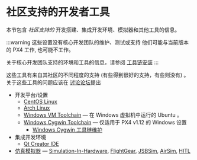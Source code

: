 # 社区支持的开发者工具

本节包含 _社区支持的_ 开发搭建、集成开发环境、模拟器和其他工具的信息。

:::warning
这些设置没有核心开发团队的维护、测试或支持
他们可能与当前版本的 PX4 工作, 也可能不工作。

关于核心开发团队支持的环境和工具的信息，请参阅 [工具链安装](../dev_setup/dev_env.md)
:::

这些工具有来自其社区的不同程度的支持 (有些得到很好的支持，有些则没有) 。
关于这些工具的问题应该在 [讨论论坛](../contribute/support.md#forums-and-chat)提出

- 开发平台/设置
  - [CentOS Linux](../dev_setup/dev_env_linux_centos.md)
  - [Arch Linux](../dev_setup/dev_env_linux_arch.md)
  - [Windows VM Toolchain](../dev_setup/dev_env_windows_vm.md) — 在 Windows 虚拟机中运行的 Ubuntu 。
  - [Windows Cygwin Toolchain](../dev_setup/dev_env_windows_cygwin.md) — 仅适用于 PX4 v1.12 的 Windows 设置
    - [Windows Cygwin 工具链维护](../dev_setup/dev_env_windows_cygwin_packager_setup.md)
- 集成开发环境
  - [Qt Creator IDE](../dev_setup/qtcreator.md)
- [仿真模拟器](../simulation/community_supported_simulators.md) — [Simulation-In-Hardware](../sim_sih/index.md), [FlightGear](../sim_flightgear/index.md), [JSBSim](../sim_jsbsim/index.md), [AirSim](../sim_airsim/index.md), [HITL](../simulation/hitl.md)
